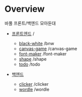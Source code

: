 # Overview

바풀 프론트/백엔드 모아둔대

* [프론트엔드](/front/) /
    - [black-white](/front/bnw/) /bnw
    - [canvas-game](/front/canvas-game/) /canvas-game
    - [font-maker](/front/font-maker/) /font-maker
    - [shape](/front/shape/) /shape
    - [todo](/front/todo/) /todo

* [백엔드](/back/)
    - [clicker](/back/clicker/) /clicker
    - [wordle](/back/wordle/) /wordle
